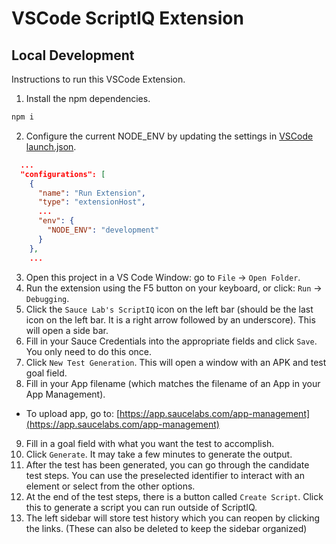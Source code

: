 # VSCode ScriptIQ Extension

## Local Development

Instructions to run this VSCode Extension.

1. Install the npm dependencies.

```bash
npm i
```

2. Configure the current NODE_ENV by updating the settings in [VSCode launch.json](./.vscode/launch.json).

```json
  ...
  "configurations": [
    {
      "name": "Run Extension",
      "type": "extensionHost",
      ...
      "env": {
        "NODE_ENV": "development"
      }
    },
    ...
```

3. Open this project in a VS Code Window: go to `File` -> `Open Folder`.
4. Run the extension using the F5 button on your keyboard, or click: `Run` -> `Debugging`.
5. Click the `Sauce Lab's ScriptIQ` icon on the left bar (should be the last icon on the left bar. It is a right arrow followed by an underscore). This will open a side bar.
6. Fill in your Sauce Credentials into the appropriate fields and click `Save`. You only need to do this once.
7. Click `New Test Generation`. This will open a window with an APK and test goal field.
8. Fill in your App filename (which matches the filename of an App in your App Management).

- To upload app, go to: [https://app.saucelabs.com/app-management](https://app.saucelabs.com/app-management)

9. Fill in a goal field with what you want the test to accomplish.
10. Click `Generate`. It may take a few minutes to generate the output.
11. After the test has been generated, you can go through the candidate test steps. You can use the preselected identifier to interact with an element or select from the other options.
12. At the end of the test steps, there is a button called `Create Script`. Click this to generate a script you can run outside of ScriptIQ.
13. The left sidebar will store test history which you can reopen by clicking the links. (These can also be deleted to keep the sidebar organized)
